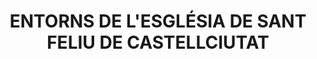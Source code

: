 ---
layout: test
title:  "ENTORNS DE L'ESGLÉSIA DE SANT FELIU DE CASTELLCIUTAT"
coordinates:
  - group1:
        - [1.443161625281534, 42.355293028809783]
        - [1.44316470112331, 42.355293070583599]
        - [1.443257445698164, 42.355275312467754]
        - [1.443289509174881, 42.355274797016101]
        - [1.443420020118402, 42.355264397995199]
        - [1.443481219612137, 42.355267701304577]
        - [1.443549394884342, 42.355248087922128]
        - [1.443539799009562, 42.355221332897635]
        - [1.443563868434753, 42.35520188133642]
        - [1.443582548687522, 42.355193006491184]
        - [1.443721032249683, 42.355160845059103]
        - [1.443693048722802, 42.355120718217705]
        - [1.443681531888036, 42.355099071894195]
        - [1.443669394508411, 42.355081791207738]
        - [1.443669389816502, 42.355081981320701]
        - [1.443628369336698, 42.355081804738347]
        - [1.443601993651659, 42.355070036027612]
        - [1.443555569909978, 42.354997899276974]
        - [1.443546049143685, 42.354968102445149]
        - [1.443435856639752, 42.354986384581835]
        - [1.443376973677509, 42.354982732352603]
        - [1.443310141939142, 42.354968702609327]
        - [1.443286701396649, 42.35496267898516]
        - [1.443234976621008, 42.354959884598848]
        - [1.443183364491134, 42.354952527479099]
        - [1.443131420959101, 42.354948208661796]
        - [1.443077716059536, 42.354942534661447]
        - [1.443017650141795, 42.354934872470821]
        - [1.443000977350396, 42.354976675053791]
        - [1.443006689622076, 42.354984169531384]
        - [1.443036941970055, 42.355025848769174]
        - [1.443105726172251, 42.355147735355985]
        - [1.443161625281534, 42.355293028809783]
---